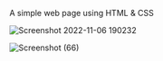 A simple web page using HTML & CSS

![Screenshot 2022-11-06 190232](https://user-images.githubusercontent.com/85480387/200174666-752ddf38-0572-44bb-9d9d-0b6d532ad257.jpg)

![Screenshot (66)](https://user-images.githubusercontent.com/85480387/200174676-fe4d7bbb-fbb9-4f85-8b68-6a06be223874.png)
